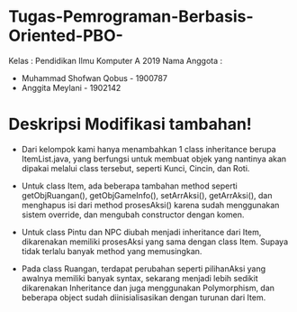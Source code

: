 # Tugas-Pemrograman-Berbasis-Oriented-PBO-

Kelas : Pendidikan Ilmu Komputer A 2019
Nama Anggota :

- Muhammad Shofwan Qobus - 1900787
- Anggita Meylani - 1902142

# Deskripsi Modifikasi tambahan!
  
- Dari kelompok kami hanya menambahkan 1 class inheritance berupa ItemList.java, yang berfungsi untuk membuat objek yang nantinya akan dipakai melalui class tersebut, seperti Kunci, Cincin, dan Roti.

- Untuk class Item, ada beberapa tambahan method seperti getObjRuangan(), getObjGameInfo(), setArrAksi(), getArrAksi(), dan menghapus isi dari method prosesAksi() karena sudah menggunakan sistem override, dan mengubah constructor dengan komen.

 - Untuk class Pintu dan NPC diubah menjadi inheritance dari Item, dikarenakan memiliki prosesAksi yang sama dengan class Item. Supaya tidak terlalu banyak method yang memusingkan.

- Pada class Ruangan, terdapat perubahan seperti pilihanAksi yang awalnya memiliki banyak syntax, sekarang menjadi lebih sedikit dikarenakan Inheritance dan juga menggunakan Polymorphism, dan beberapa object sudah diinisialisasikan dengan turunan dari Item.
